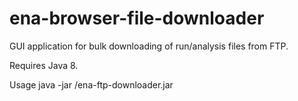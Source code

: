 # ena-browser-file-downloader
GUI application for bulk downloading of run/analysis files from FTP.

Requires Java 8.

Usage
java -jar <path-to-file>/ena-ftp-downloader.jar
